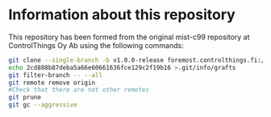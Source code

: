 # Information about this repository

This repository has been formed from the original mist-c99 repository at ControlThings Oy Ab using the following commands:

```sh
git clone --single-branch -b v1.0.0-release foremost.controlthings.fi:/ct/mist/mist-c99 mist-c99-apache2 --depth 1
echo 2cd888b87deba5a66e60661636fce129c2f19b16 >.git/info/grafts
git filter-branch -- --all
git remote remove origin
#Check that there are not other remotes
git prune
git gc --aggressive
```
